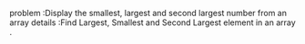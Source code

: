 problem :Display the smallest, largest and second largest number from an array
details :Find Largest, Smallest and Second Largest element in an array
.
